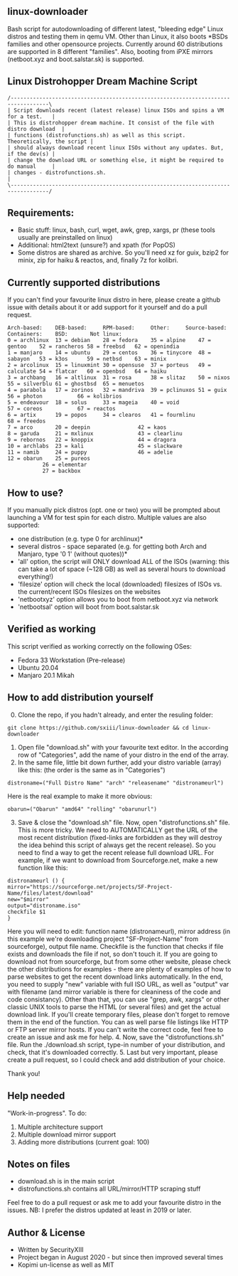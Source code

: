 ## linux-downloader
Bash script for autodownloading of different latest, "bleeding edge" Linux distros and testing them in qemu VM. Other than Linux, it also boots *BSDs families and other opensource projects. Currently around 60 distributions are supported in 8 different "families". Also, booting from iPXE mirrors (netboot.xyz and boot.salstar.sk) is supported.

## Linux Distrohopper Dream Machine Script
```
/----------------------------------------------------------------------------------\
| Script downloads recent (latest release) linux ISOs and spins a VM for a test.   |
| This is distrohopper dream machine. It consist of the file with distro download  | 
| functions (distrofunctions.sh) as well as this script. Theoretically, the script | 
| should always download recent linux ISOs without any updates. But, if the dev(s) |
| change the download URL or something else, it might be required to do manual     |
| changes - distrofunctions.sh.                                                    |
\----------------------------------------------------------------------------------/
```

## Requirements: 
* Basic stuff: linux, bash, curl, wget, awk, grep, xargs, pr (these tools usually are preinstalled on linux)
* Additional: html2text (unsure?) and xpath (for PopOS)
* Some distros are shared as archive. So you'll need xz for guix, bzip2 for minix, zip for haiku & reactos, and, finally 7z for kolibri.

## Currently supported distributions
If you can't find your favourite linux distro in here, please create a github issue with details about it or add support for it yourself and do a pull request.
```
Arch-based:    DEB-based:     RPM-based:     Other:	    Source-based:  Containers:	  BSD:		 Not linux:
0 = archlinux  13 = debian    28 = fedora    35 = alpine    47 = gentoo	   52 = rancheros 58 = freebsd	 62 = openindia
1 = manjaro    14 = ubuntu    29 = centos    36 = tinycore  48 = sabayon   53 = k3os	  59 = netbsd	 63 = minix
2 = arcolinux  15 = linuxmint 30 = opensuse  37 = porteus   49 = calculate 54 = flatcar	  60 = openbsd	 64 = haiku
3 = archbang   16 = altlinux  31 = rosa	     38 = slitaz    50 = nixos	   55 = silverblu 61 = ghostbsd	 65 = menuetos
4 = parabola   17 = zorinos   32 = mandriva  39 = pclinuxos 51 = guix	   56 = photon	  		 66 = kolibrios
5 = endeavour  18 = solus     33 = mageia    40 = void	    		   57 = coreos	  		 67 = reactos
6 = artix      19 = popos     34 = clearos   41 = fourmlinu 		   		  		 68 = freedos
7 = arco       20 = deepin    		     42 = kaos	    		   		  		 
8 = garuda     21 = mxlinux   		     43 = clearlinu 		   		  		 
9 = rebornos   22 = knoppix   		     44 = dragora   		   		  		 
10 = archlabs  23 = kali      		     45 = slackware 		   		  		 
11 = namib     24 = puppy     		     46 = adelie    		   		  		 
12 = obarun    25 = pureos    		     		    		   		  		 
	       26 = elementar 		     		    		   		  		 
	       27 = backbox
```

## How to use?
If you manually pick distros (opt. one or two) you will be prompted about launching a VM for test spin for each distro.
Multiple values are also supported:
* one distribution (e.g. type 0 for archlinux)*
* several distros - space separated (e.g. for getting both Arch and Manjaro, type '0 1' (without quotes))*
* 'all' option, the script will ONLY download ALL of the ISOs (warning: this can take a lot of space (~128 GB) as well as several hours to download everything!)
* 'filesize' option will check the local (downloaded) filesizes of ISOs vs. the current/recent ISOs filesizes on the websites
* 'netbootxyz' option allows you to boot from netboot.xyz via network
* 'netbootsal' option will boot from boot.salstar.sk

## Verified as working
This script verified as working correctly on the following OSes:
* Fedora 33 Workstation (Pre-release)
* Ubuntu 20.04
* Manjaro 20.1 Mikah

## How to add distribution yourself
0. Clone the repo, if you hadn't already, and enter the resuling folder: 
```
git clone https://github.com/sxiii/linux-downloader && cd linux-downloader
```
1. Open file "download.sh" with your favourite text editor. In the according row of "Categories", add the name of your distro in the end of the array.
2. In the same file, little bit down further, add your distro variable (array) like this: (the order is the same as in "Categories")
```
distroname=("Full Distro Name" "arch" "releasename" "distronameurl")
```
Here is the real example to make it more obvious:
```
obarun=("Obarun" "amd64" "rolling" "obarunurl")
```
3. Save & close the "download.sh" file. Now, open "distrofunctions.sh" file. This is more tricky. We need to AUTOMATICALLY get the URL of the most recent distribution (fixed-links are forbidden as they will destroy the idea behind this script of always get the recent release). So you need to find a way to get the recent release full download URL. For example, if we want to download from Sourceforge.net, make a new function like this:
```
distronameurl () {
mirror="https://sourceforge.net/projects/SF-Project-Name/files/latest/download"
new="$mirror"
output="distroname.iso"
checkfile $1
}
```
Here you will need to edit: function name (distronameurl), mirror address (in this example we're downloading project "SF-Project-Name" from sourceforge), output file name. Checkfile is the function that checks if file exists and downloads the file if not, so don't touch it. If you are going to download not from sourceforge, but from some other website, please check the other distributions for examples - there are plenty of examples of how to parse websites to get the recent download links automatically. In the end, you need to supply "new" variable with full ISO URL, as well as "output" var with filename (and mirror variable is there for cleaniness of the code and code consistancy). Other than that, you can use "grep, awk, xargs" or other classic UNIX tools to parse the HTML (or several files) and get the actual download link. If you'll create temporary files, please don't forget to remove them in the end of the function. You can as well parse file listings like HTTP or FTP server mirror hosts. If you can't write the correct code, feel free to create an issue and ask me for help.
4. Now, save the "distrofunctions.sh" file. Run the ./download.sh script, type-in number of your distribution, and check, that it's downloaded correctly.
5. Last but very important, please create a pull request, so I could check and add distribution of your choice.

Thank you!

## Help needed
"Work-in-progress". To do:	
1. Multiple architecture support
2. Multiple download mirror support
3. Adding more distributions (current goal: 100)

## Notes on files
* download.sh is in the main script
* distrofunctions.sh contains all URL/mirror/HTTP scraping stuff

Feel free to do a pull request or ask me to add your favourite distro in the issues.
NB: I prefer the distros updated at least in 2019 or later.

## Author & License
* Written by SecurityXIII
* Project began in August 2020 - but since then improved several times
* Kopimi un-license as well as MIT
